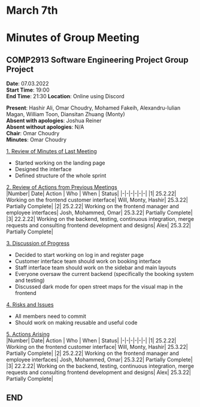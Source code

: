 # March 7th
# Minutes of Group Meeting
## COMP2913 Software Engineering Project Group Project
**Date**: 07.03.2022  
**Start Time**: 19:00  
**End Time**: 21:30
**Location**: Online using Discord

**Present**: Hashir Ali, Omar Choudry, Mohamed Fakeih, Alexandru-Iulian Magan, William Toon, Diansitan Zhuang (Monty)  
**Absent with apologies**: Joshua Reiner  
**Absent without apologies**: N/A  
**Chair**: Omar Choudry  
**Minutes**: Omar Choudry

<u>1. Review of Minutes of Last Meeting</u>
- Started working on the landing page
- Designed the interface
- Defined structure of the whole sprint

<u>2. Review of Actions from Previous Meetings</u>  
|Number| Date| Action | Who | When | Status|
|-|-|-|-|-|-|
|1| 25.2.22| Working on the frontend customer interface| Will, Monty, Hashir| 25.3.22| Partially Complete|
|2| 25.2.22| Working on the frontend manager and employee interfaces| Josh, Mohammed, Omar| 25.3.22| Partially Complete|
|3| 22.2.22| Working on the backend, testing, continuous integration, merge requests and consulting frontend development and designs| Alex| 25.3.22| Partially Complete|

<u>3. Discussion of Progress</u>
- Decided to start working on log in and register page
- Customer interface team should work on booking interface
- Staff interface team should work on the sidebar and main layouts
- Everyone oversaw the current backend (specifically the booking system and testing)
- Discussed dark mode for open street maps for the visual map in the frontend

<u>4. Risks and Issues</u>
- All members need to commit
- Should work on making reusable and useful code


<u>5. Actions Arising</u>  
|Number| Date| Action | Who | When | Status|
|-|-|-|-|-|-|
|1| 25.2.22| Working on the frontend customer interface| Will, Monty, Hashir| 25.3.22| Partially Complete|
|2| 25.2.22| Working on the frontend manager and employee interfaces| Josh, Mohammed, Omar| 25.3.22| Partially Complete|
|3| 22.2.22| Working on the backend, testing, continuous integration, merge requests and consulting frontend development and designs| Alex| 25.3.22| Partially Complete|

## END